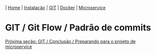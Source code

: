 | [Home](/handson_microservice) | [Instalação](/handson_microservice/instalacao) | [GIT](/handson_microservice/git) | [Docker](/handson_microservice/docker) | [Microservice](/handson_microservice/microservice)

# GIT / Git Flow / Padrão de commits


[Próxima seção: GIT / Conclusão / Preparando para o projeto de microservice](../conclusao/preparando-para-o-projeto-de-microservice.md)